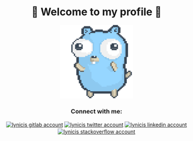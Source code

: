 <h1 align="center">🎉 Welcome to my profile 🎉</h1>

<p align="center">
  <img src="./dancing-gopher.gif" width="200" height="200" />
</p>

<h3 align="center">Connect with me:</h3>
<p align="center">
<a href="https://gitlab.com/lynicis" target="_blank"><img align="center" class="filter-black" src="https://icons.veryicon.com/png/o/brands/logo-1/gitlab-fill-2.png" alt="lynicis gitlab account" height="40" width="40" /></a>
<a href="https://twitter.com/lynicis" target="_blank"><img align="center" src="https://cdn.jsdelivr.net/npm/simple-icons@3.0.1/icons/twitter.svg" alt="lynicis twitter account" height="30" width="40" /></a>
<a href="https://linkedin.com/in/lynicis" target="_blank"><img align="center" src="https://cdn.jsdelivr.net/npm/simple-icons@3.0.1/icons/linkedin.svg" alt="lynicis linkedin account" height="30" width="40" /></a>
<a href="https://stackoverflow.com/users/15070866/lynicis" target="_blank"><img align="center" src="https://cdn.jsdelivr.net/npm/simple-icons@3.0.1/icons/stackoverflow.svg" alt="lynicis stackoverflow account" height="30" width="40" /></a>
</p>
